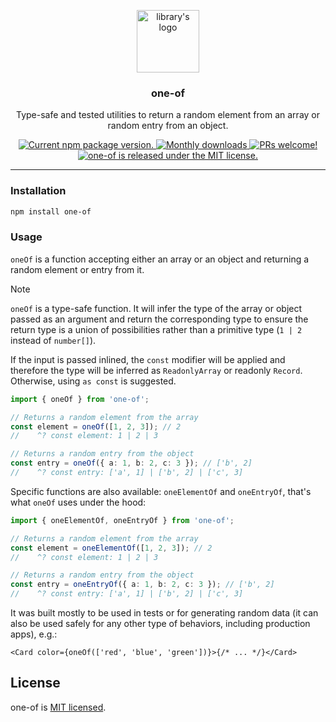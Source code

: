 <p align="center">
  <img height="100" src="TODO" alt="library's logo">
</p>

<h3 align="center">
  one-of
</h3>

<p align="center">
  Type-safe and tested utilities to return a random element from an array or random entry from an object.
</p>

<p align="center">
  <a href="https://www.npmjs.org/package/one-of">
    <img src="https://badge.fury.io/js/one-of.svg" alt="Current npm package version." />
  </a>
  <a href="https://www.npmjs.org/package/one-of">
    <img src="https://img.shields.io/npm/dm/one-of" alt="Monthly downloads" />
  </a>
  <a href="https://circleci.com/gh/charpeni/one-of">
    <img src="https://img.shields.io/badge/PRs-welcome-brightgreen.svg" alt="PRs welcome!" />
  </a>
  <a href="https://github.com/charpeni/one-of/blob/main/LICENSE">
    <img src="https://img.shields.io/badge/license-MIT-blue.svg" alt="one-of is released under the MIT license." />
  </a>
</p>

<hr />

### Installation

```sh
npm install one-of
```

### Usage

`oneOf` is a function accepting either an array or an object and returning a random element or entry from it.

<!-- prettier-ignore-start -->
> [!NOTE]
> `oneOf` is a type-safe function. It will infer the type of the array or object passed as an argument and return the corresponding type to ensure the return type is a union of possibilities rather than a primitive type (`1 | 2` instead of `number[]`).
>
> If the input is passed inlined, the `const` modifier will be applied and therefore the type will be inferred as `ReadonlyArray` or readonly `Record`. Otherwise, using `as const` is suggested.
<!-- prettier-ignore-end -->

```ts
import { oneOf } from 'one-of';

// Returns a random element from the array
const element = oneOf([1, 2, 3]); // 2
//    ^? const element: 1 | 2 | 3

// Returns a random entry from the object
const entry = oneOf({ a: 1, b: 2, c: 3 }); // ['b', 2]
//    ^? const entry: ['a', 1] | ['b', 2] | ['c', 3]
```

Specific functions are also available: `oneElementOf` and `oneEntryOf`, that's what `oneOf` uses under the hood:

```ts
import { oneElementOf, oneEntryOf } from 'one-of';

// Returns a random element from the array
const element = oneElementOf([1, 2, 3]); // 2
//    ^? const element: 1 | 2 | 3

// Returns a random entry from the object
const entry = oneEntryOf({ a: 1, b: 2, c: 3 }); // ['b', 2]
//    ^? const entry: ['a', 1] | ['b', 2] | ['c', 3]
```

It was built mostly to be used in tests or for generating random data (it can also be used safely for any other type of behaviors, including production apps), e.g.:

```tsx
<Card color={oneOf(['red', 'blue', 'green'])}>{/* ... */}</Card>
```

## License

one-of is [MIT licensed](LICENSE).
